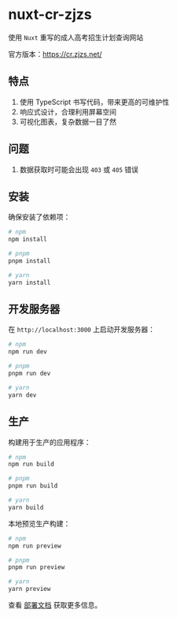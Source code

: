 # nuxt-cr-zjzs

使用 `Nuxt` 重写的成人高考招生计划查询网站

官方版本：https://cr.zjzs.net/

## 特点

1. 使用 TypeScript 书写代码，带来更高的可维护性
2. 响应式设计，合理利用屏幕空间
3. 可视化图表，复杂数据一目了然

## 问题

1. 数据获取时可能会出现 `403` 或 `405` 错误

## 安装

确保安装了依赖项：

```bash
# npm
npm install

# pnpm
pnpm install

# yarn
yarn install
```

## 开发服务器

在 `http://localhost:3000` 上启动开发服务器：

```bash
# npm
npm run dev

# pnpm
pnpm run dev

# yarn
yarn dev
```

## 生产

构建用于生产的应用程序：

```bash
# npm
npm run build

# pnpm
pnpm run build

# yarn
yarn build
```

本地预览生产构建：

```bash
# npm
npm run preview

# pnpm
pnpm run preview

# yarn
yarn preview
```

查看 [部署文档](https://nuxt.com/docs/getting-started/deployment) 获取更多信息。

